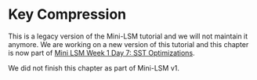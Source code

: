 # Key Compression

<div class="warning">

This is a legacy version of the Mini-LSM tutorial and we will not maintain it anymore. We are working on a new version of this tutorial 
and this chapter is now part of [Mini LSM Week 1 Day 7: SST Optimizations](./week1-07-sst-optimizations.md).

</div>

We did not finish this chapter as part of Mini-LSM v1.
